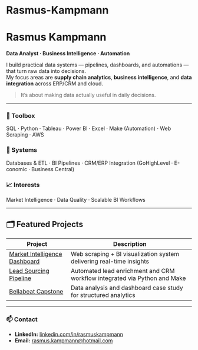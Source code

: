 # Rasmus-Kampmann
# Rasmus Kampmann

**Data Analyst · Business Intelligence · Automation**

I build practical data systems — pipelines, dashboards, and automations — that turn raw data into decisions.  
My focus areas are **supply chain analytics**, **business intelligence**, and **data integration** across ERP/CRM and cloud.

> It’s about making data actually useful in daily decisions.

---

### 🔧 Toolbox
SQL · Python · Tableau · Power BI · Excel · Make (Automation) · Web Scraping · AWS

### 🧠 Systems
Databases & ETL · BI Pipelines · CRM/ERP Integration (GoHighLevel · E-conomic · Business Central)

### 📈 Interests
Market Intelligence · Data Quality · Scalable BI Workflows

---

## 🗂 Featured Projects

| Project | Description |
|----------|--------------|
| [Market Intelligence Dashboard](https://github.com/rasmuskampmann/market-intelligence-dashboard) | Web scraping + BI visualization system delivering real-time insights |
| [Lead Sourcing Pipeline](https://github.com/rasmuskampmann/lead-sourcing-pipeline) | Automated lead enrichment and CRM workflow integrated via Python and Make |
| [Bellabeat Capstone](https://github.com/rasmuskampmann/bellabeat-capstone) | Data analysis and dashboard case study for structured analytics |

---

### 📫 Contact
- **LinkedIn:** [linkedin.com/in/rasmuskampmann](https://linkedin.com/in/rasmuskampmann)  
- **Email:** rasmus.kampmann@hotmail.com
